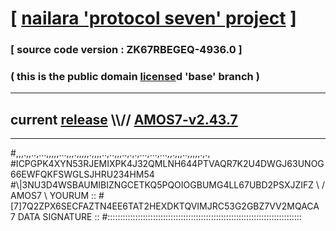 
# [ [nailara 'protocol seven' project](http://nailara.network/) ]

### [ source code version : ZK67RBEGEQ-4936.0 ]

### ( this is the public domain [license](../license)d 'base' branch )
---
## current [release](https://github.com/nailara-technologies/protocol-7/releases) \\\\// [AMOS7-v2.43.7](https://github.com/nailara-technologies/protocol-7/releases/tag/AMOS7-v2.43.7)
---

#,,,.,,..,...,,,,,...,,,.,,,,,.,,,,..,..,,,..,.,.,...,...,...,,.,,,..,,,,,.,.,
#ICPGPK4XYN53RJEMIXPK4J32QMLNH644PTVAQR7K2U4DWGJ63UNOG66EWFQKFSWGLSJHRU234HM54
#\\\|3NU3D4WSBAUMIBIZNGCETKQ5PQOIOGBUMG4LL67UBD2PSXJZIFZ \ / AMOS7 \ YOURUM ::
#\[7]7Q2ZPX6SECFAZTN4EE6TAT2HEXDKTQVIMJRC53G2GBZ7VV2MQACA 7  DATA SIGNATURE ::
#:::::::::::::::::::::::::::::::::::::::::::::::::::::::::::::::::::::::::::::
